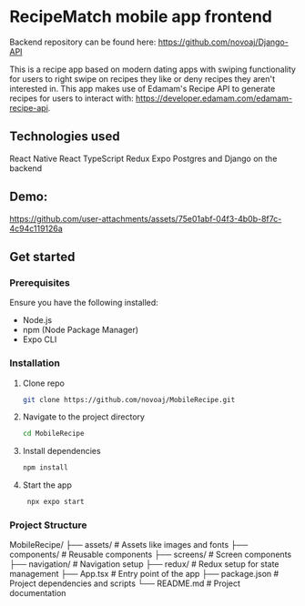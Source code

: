 # RecipeMatch mobile app frontend
Backend repository can be found here: https://github.com/novoaj/Django-API

This is a recipe app based on modern dating apps with swiping functionality for users to right swipe on recipes they like or deny recipes they aren't interested in. This app makes use of Edamam's Recipe API to generate recipes for users to interact with: https://developer.edamam.com/edamam-recipe-api. 

## Technologies used
React Native
React TypeScript
Redux
Expo
Postgres and Django on the backend

## Demo:
https://github.com/user-attachments/assets/75e01abf-04f3-4b0b-8f7c-4c94c119126a

## Get started

### Prerequisites

Ensure you have the following installed:

- Node.js
- npm (Node Package Manager)
- Expo CLI

### Installation
1. Clone repo
   ```bash
   git clone https://github.com/novoaj/MobileRecipe.git
   ```
2. Navigate to the project directory
   ```bash
   cd MobileRecipe
   ```
3. Install dependencies
   ```bash
   npm install
   ```
4. Start the app
   ```bash
    npx expo start
   ```

### Project Structure
MobileRecipe/
├── assets/               # Assets like images and fonts
├── components/           # Reusable components
├── screens/              # Screen components
├── navigation/           # Navigation setup
├── redux/                # Redux setup for state management
├── App.tsx               # Entry point of the app
├── package.json          # Project dependencies and scripts
└── README.md             # Project documentation



